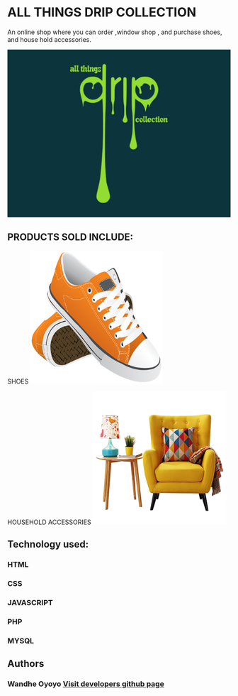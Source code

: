 # ALL THINGS DRIP COLLECTION
An online shop where you can order ,window shop , and purchase shoes, and house hold accessories.

<img src = "post.jpeg">

## PRODUCTS SOLD INCLUDE:
SHOES
<img src = "shoes.png" width="300px" height="300px">

HOUSEHOLD ACCESSORIES
<img src = "household.png" width="300px" height="300px"> 

## Technology used:

### HTML
### CSS
### JAVASCRIPT
### PHP
### MYSQL
## Authors
### Wandhe Oyoyo <a href = "https://github.com/toitek">Visit developers github page</a>
